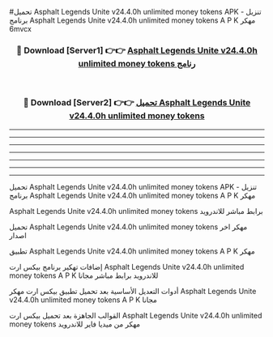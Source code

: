#تحميل Asphalt Legends Unite v24.4.0h unlimited money tokens  APK - تنزيل برنامج Asphalt Legends Unite v24.4.0h unlimited money tokens  A P K مهكر 6mvcx 



<div align="center">
<h3>🔴 Download [Server1] 👉👉 <a href="https://apkdownload10.web.app/?title=Asphalt Legends Unite v24.4.0h unlimited money tokens ">Asphalt Legends Unite v24.4.0h unlimited money tokens  رنامج</a></h3><br>

<h3>🔴 Download [Server2] 👉👉 <a href="https://apkdownload10.web.app/?title=Asphalt Legends Unite v24.4.0h unlimited money tokens ">تحميل Asphalt Legends Unite v24.4.0h unlimited money tokens  </a></h3>
</div>


----------------------------------------------------------

----------------------------------------------------------

----------------------------------------------------------

----------------------------------------------------------

----------------------------------------------------------

----------------------------------------------------------

----------------------------------------------------------

تحميل Asphalt Legends Unite v24.4.0h unlimited money tokens  APK - تنزيل برنامج Asphalt Legends Unite v24.4.0h unlimited money tokens  A P K مهكر

Asphalt Legends Unite v24.4.0h unlimited money tokens  برابط مباشر للاندرويد

تحميل Asphalt Legends Unite v24.4.0h unlimited money tokens  مهكر اخر اصدار

تطبيق Asphalt Legends Unite v24.4.0h unlimited money tokens  A P K مهكر

إضافات تهكير برنامج بيكس ارت Asphalt Legends Unite v24.4.0h unlimited money tokens  A P K للاندرويد برابط مباشر مجانا

أدوات التعديل الأساسية بعد تحميل تطبيق بيكس ارت مهكر Asphalt Legends Unite v24.4.0h unlimited money tokens  A P K مجانا

القوالب الجاهزة بعد تحميل بيكس ارت Asphalt Legends Unite v24.4.0h unlimited money tokens  مهكر من ميديا فاير للاندرويد


